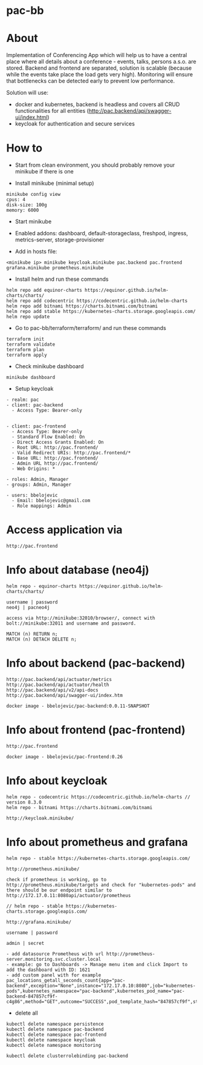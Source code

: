 # pac-bb

# About

Implementation of Conferencing App which will help us to have a central place where all details about a conference - events, talks, persons a.s.o. are stored. 
Backend and frontend are separated, solution is scalable (because while the events take place the load gets very high).
Monitoring will ensure that bottlenecks can be detected early to prevent low performance.

Solution will use:
 
- docker and kubernetes, backend is headless and covers all CRUD functionalities for all entities (http://pac.backend/api/swagger-ui/index.html)
- keycloak for authentication and secure services

# How to

- Start from clean environment, you should probably remove your minikube if there is one

- Install minikube (minimal setup)

```
minikube config view
cpus: 4
disk-size: 100g
memory: 6000
```

- Start minikube

- Enabled addons: dashboard, default-storageclass, freshpod, ingress, metrics-server, storage-provisioner

- Add in hosts file:

```
<minikube ip> minikube keycloak.minikube pac.backend pac.frontend grafana.minikube prometheus.minikube
```

- Install helm and run these commands

```
helm repo add equinor-charts https://equinor.github.io/helm-charts/charts/
helm repo add codecentric https://codecentric.github.io/helm-charts
helm repo add bitnami https://charts.bitnami.com/bitnami
helm repo add stable https://kubernetes-charts.storage.googleapis.com/
helm repo update
```

- Go to pac-bb/terraform/terraform/ and run these commands

```
terraform init
terraform validate
terraform plan
terraform apply
```

- Check minikube dashboard

```
minikube dashboard
```

- Setup keycloak

```
- realm: pac
- client: pac-backend
  - Access Type: Bearer-only


- client: pac-frontend
  - Access Type: Bearer-only
  - Standard Flow Enabled: On
  - Direct Access Grants Enabled: On
  - Root URL: http://pac.frontend/
  - Valid Redirect URIs: http://pac.frontend/*
  - Base URL: http://pac.frontend/
  - Admin URL http://pac.frontend/
  - Web Origins: *
  
- roles: Admin, Manager
- groups: Admin, Manager

- users: bbelojevic
  - Email: bbelojevic@gmail.com
  - Role mappings: Admin
```

# Access application via 

```
http://pac.frontend
```

# Info about database (neo4j)

```
helm repo - equinor-charts https://equinor.github.io/helm-charts/charts/

username | password 
neo4j | pacneo4j

access via http://minikube:32010/browser/, connect with bolt://minikube:32011 and username and password.

MATCH (n) RETURN n;
MATCH (n) DETACH DELETE n;
```

# Info about backend (pac-backend)

```   
http://pac.backend/api/actuator/metrics
http://pac.backend/api/actuator/health
http://pac.backend/api/v2/api-docs
http://pac.backend/api/swagger-ui/index.htm

docker image - bbelojevic/pac-backend:0.0.11-SNAPSHOT
```

# Info about frontend (pac-frontend)

```
http://pac.frontend

docker image - bbelojevic/pac-frontend:0.26
```

# Info about keycloak

```
helm repo - codecentric https://codecentric.github.io/helm-charts // version 8.3.0
helm repo - bitnami https://charts.bitnami.com/bitnami

http://keycloak.minikube/

```

# Info about prometheus and grafana

```
helm repo - stable https://kubernetes-charts.storage.googleapis.com/

http://prometheus.minikube/

check if prometheus is working, go to http://prometheus.minikube/targets and check for "kubernetes-pods" and there should be our endpoint similar to http://172.17.0.11:8080api/actuator/prometheus  
```

```
// helm repo - stable https://kubernetes-charts.storage.googleapis.com/

http://grafana.minikube/

username | password

admin | secret

- add datasource Prometheus with url http://prometheus-server.monitoring.svc.cluster.local
- example: go to Dashboards -> Manage menu item and click Import to add the dashboard with ID: 1621
- add custom panel with for example pac_locations_getall_seconds_count{app="pac-backend",exception="None",instance="172.17.0.10:8080",job="kubernetes-pods",kubernetes_namespace="pac-backend",kubernetes_pod_name="pac-backend-847857cf9f-c4g86",method="GET",outcome="SUCCESS",pod_template_hash="847857cf9f",status="200",uri="/locations"}
```

- delete all 

```
kubectl delete namespace persistence
kubectl delete namespace pac-backend
kubectl delete namespace pac-frontend
kubectl delete namespace keycloak
kubectl delete namespace monitoring

kubectl delete clusterrolebinding pac-backend
```